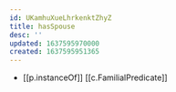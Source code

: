 ```yaml
---
id: UKamhuXueLhrkenktZhyZ
title: hasSpouse
desc: ''
updated: 1637595970000
created: 1637595951365
---
```


- [[p.instanceOf]] [[c.FamilialPredicate]]
